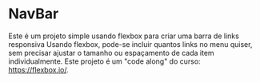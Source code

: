 # NavBar
Este é um projeto simple usando flexbox para criar uma barra de links responsiva
Usando flexbox, pode-se incluir quantos links no menu quiser, sem precisar ajustar o tamanho ou espaçamento de cada item individualmente.
Este projeto é um "code along" do curso: https://flexbox.io/.
